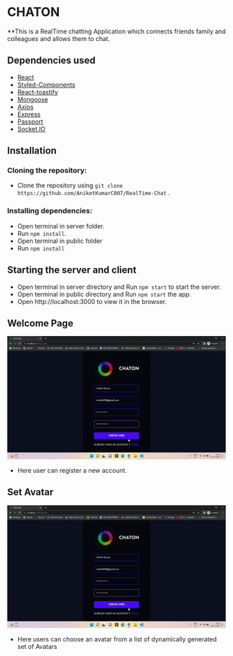 # CHATON

**This is a RealTime chatting Application which connects friends family and colleagues and allows them to chat.
## Dependencies used
   * [React](https://reactjs.org/)
   * [Styled-Components](https://styled-components.com/)
   * [React-toastify](https://fkhadra.github.io/react-toastify/introduction)
   * [Mongoose](https://mongoosejs.com/docs/)
   * [Axios](https://axios-http.com/)
   * [Express](http://expressjs.com/)
   * [Passport](http://www.passportjs.org/docs/)
   * [Socket.IO](https://socket.io/docs/v4/)
   
   
## Installation
### Cloning the repository:
- Clone the repository using `git clone https://github.com/AniketKumarC007/RealTime-Chat` .
### Installing dependencies:
- Open terminal in server folder.
- Run `npm install`.
- Open terminal in public folder
- Run `npm install`


## Starting the server and client
- Open terminal in server directory and Run `npm start` to start the server.
- Open terminal in public directory and Run `npm start` the app.
- Open http://localhost:3000 to view it in the browser.
## Welcome Page
<img src="./pictures/register_page.gif" width="1000"> <br>
- Here user can register a new account.
 ## Set Avatar
<img src="./pictures/register_page.gif" width="1000"> <br>
- Here users can choose an avatar from a list of dynamically generated set of Avatars
